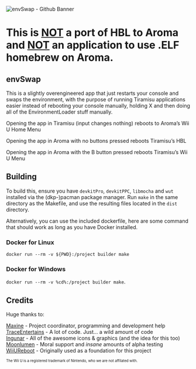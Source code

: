 ![envSwap - Github Banner](https://github.com/bigmaxine/envSwap/assets/73800394/b63358b4-6e4d-4f35-a170-60b95dd52f21)
# This is <ins>NOT</ins> a port of HBL to Aroma and <ins>NOT</ins> an application to use .ELF homebrew on Aroma.

## envSwap

This is a slightly overengineered app that just restarts your console and swaps the environment, with the purpose of running Tiramisu applications easier instead of rebooting your console manually, holding X and then doing all of the EnvironmentLoader stuff manually.<br>

Opening the app in Tiramisu (input changes nothing) reboots to Aroma’s Wii U Home Menu<br>

Opening the app in Aroma with no buttons pressed reboots Tiramisu’s HBL<br>

Opening the app in Aroma with the B button pressed reboots Tiramisu’s Wii U Menu<br>

## Building

To build this, ensure you have `devkitPro`, `devkitPPC`, `libmocha` and `wut` installed via the (dkp-)pacman package manager. Run `make` in the same directory as the Makefile, and use the resulting files located in the `dist` directory.

Alternatively, you can use the included dockerfile, here are some command that should work as long as you have Docker installed.
### Docker for Linux
`docker run --rm -v ${PWD}:/project builder make`

### Docker for Windows
`docker run --rm -v %cd%:/project builder make`.

## Credits
Huge thanks to:

[Maxine](https://github.com/bigmaxine) - Project coordinator, programming and development help <br>
[TraceEntertains](https://github.com/TraceEntertains) - A lot of code. Just... a wild amount of code<br>
[Ingunar](https://github.com/Ingunar) - All of the awesome icons & graphics (and the idea for this too)<br>
[Moonlumen](https://github.com/Moonlumen) - Moral support and *insane* amounts of alpha testing<br>
[WiiUReboot](https://github.com/Fangal-Airbag/) - Originally used as a foundation for this project<br>

<sup><sub>The Wii U is a registered trademark of Nintendo, who we are not affilated with.</sub></sup>
